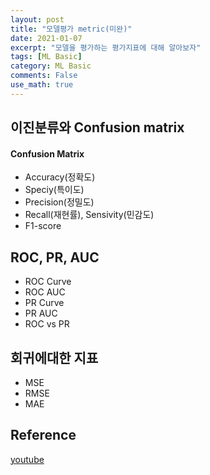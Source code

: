 ```yaml
---
layout: post
title: "모델평가 metric(미완)"
date: 2021-01-07
excerpt: "모델을 평가하는 평가지표에 대해 알아보자"
tags: [ML Basic]
category: ML Basic
comments: False
use_math: true
---
```


## 이진분류와 Confusion matrix
#### Confusion Matrix

* Accuracy(정확도)
* Speciy(특이도)
* Precision(정밀도)
* Recall(재현률), Sensivity(민감도)
* F1-score

## ROC, PR, AUC
* ROC Curve
* ROC AUC
* PR Curve
* PR AUC
* ROC vs PR

## 회귀에대한 지표
* MSE
* RMSE
* MAE

## Reference
[youtube]()
